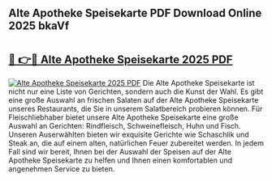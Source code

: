 ## Alte Apotheke Speisekarte PDF Download Online 2025 bkaVf

# <h2><a href="http://gcc5zsj.nevu.top/?p=Alte+Apotheke+Speisekarte">🔗 👉🔴 Alte Apotheke Speisekarte 2025 PDF</a></h2>

[![Alte Apotheke Speisekarte 2025 PDF](https://i.imgur.com/dBaPXMq.png)](http://gcc5zsj.nevu.top/?p=Alte+Apotheke+Speisekarte)
Die Alte Apotheke Speisekarte ist nicht nur eine Liste von Gerichten, sondern auch die Kunst der Wahl. Es gibt eine große Auswahl an frischen Salaten auf der Alte Apotheke Speisekarte unseres Restaurants, die Sie in unserem Salatbereich probieren können. Für Fleischliebhaber bietet unsere Alte Apotheke Speisekarte eine große Auswahl an Gerichten: Rindfleisch, Schweinefleisch, Huhn und Fisch. Unseren Auserwählten bieten wir exquisite Gerichte wie Schaschlik und Steak an, die auf einem alten, natürlichen Feuer zubereitet werden. In jedem Fall sind wir bereit, Ihnen bei der Auswahl der Speisen auf der Alte Apotheke Speisekarte zu helfen und Ihnen einen komfortablen und angenehmen Service zu bieten.
